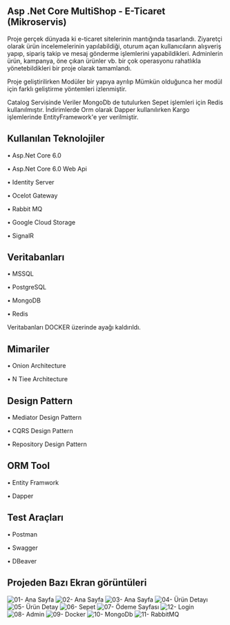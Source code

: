 Asp .Net Core MultiShop - E-Ticaret (Mikroservis)
---------------------------------------------------------------------------------------------------------
Proje gerçek dünyada ki e-ticaret sitelerinin mantığında tasarlandı. Ziyaretçi olarak ürün incelemelerinin yapılabildiği, oturum açan kullanıcıların alışveriş yapıp, sipariş takip ve mesaj gönderme işlemlerini yapabildikleri. Adminlerin ürün, kampanya, öne çıkan ürünler vb. bir çok operasyonu rahatlıkla yönetebildikleri bir proje olarak tamamlandı.

Proje geliştirilirken Modüler bir yapıya ayrılıp Mümkün olduğunca her modül için farklı geliştirme yöntemleri izlenmiştir. 

Catalog Servisinde Veriler MongoDb de tutulurken Sepet işlemleri için Redis kullanılmıştır. İndirimlerde Orm olarak Dapper kullanılırken Kargo işlemlerinde EntityFramework'e yer verilmiştir. 

Kullanılan Teknolojiler
------------------------
•	Asp.Net Core 6.0

•	Asp.Net Core 6.0 Web Api

•	Identity Server

•	Ocelot Gateway

•	Rabbit MQ

•	Google Cloud Storage

•	SignalR

Veritabanları 
---------------
•	MSSQL

•	PostgreSQL

•	MongoDB

•	Redis

Veritabanları DOCKER üzerinde ayağı kaldırıldı. 

Mimariler
------------------
•	Onion Architecture

•	N Tiee Architecture

Design Pattern
-------------------
•	Mediator Design Pattern

•	CQRS Design Pattern

•	Repository Design Pattern

ORM Tool
--------------------
•	Entity Framwork

•	Dapper

Test Araçları
--
•	Postman

•	Swagger

•	DBeaver

Projeden Bazı Ekran görüntüleri 
-------------------------------

![01- Ana Sayfa](https://github.com/user-attachments/assets/208c996a-0b13-49d3-8252-2cf160e28095)
![02- Ana Sayfa](https://github.com/user-attachments/assets/65da8e10-db64-4fa1-80ea-1c52482f828b)
![03- Ana Sayfa](https://github.com/user-attachments/assets/4edf3500-3e77-4715-9e3a-dc20a913f01f)
![04- Ürün Detayı](https://github.com/user-attachments/assets/3a222977-b332-4c47-afd4-be853f8d1f1d)
![05- Ürün Detay](https://github.com/user-attachments/assets/3161411d-69bd-40ea-9c4c-2a1615c264ae)
![06- Sepet](https://github.com/user-attachments/assets/3128673d-5684-446c-95a5-43076ac65223)
![07- Ödeme Sayfası](https://github.com/user-attachments/assets/2ac94892-2113-41e9-b445-bb0d67b3991e)
![12- Login](https://github.com/user-attachments/assets/f8de3c38-d6ea-479e-910e-2942cde05740)
![08- Admin](https://github.com/user-attachments/assets/017a1b95-2bc3-4709-ad8b-347cfcbfd8fa)
![09- Docker](https://github.com/user-attachments/assets/91a42a6e-4fdb-4189-ae2a-6b19f3690505)
![10- MongoDb](https://github.com/user-attachments/assets/b642f453-7e8b-43f0-9fab-96affca083f8)
![11- RabbitMQ](https://github.com/user-attachments/assets/94f0f850-8344-4977-bbe5-930d2f991855)





